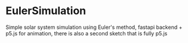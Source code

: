 ﻿# EulerSimulation
Simple solar system simulation using Euler's method, fastapi backend + p5.js for animation, there is also a second sketch that is fully p5.js

